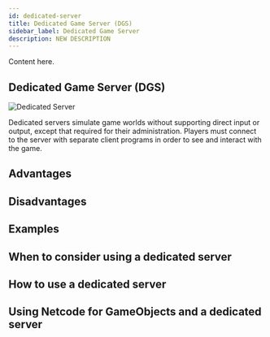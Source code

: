 ```yaml
---
id: dedicated-server
title: Dedicated Game Server (DGS)
sidebar_label: Dedicated Game Server
description: NEW DESCRIPTION
---
```


Content here.

## Dedicated Game Server (DGS)

![Dedicated Server](/img/ded_server.png)

Dedicated servers simulate game worlds without supporting direct input or output, except that required for their administration. Players must connect to the server with separate client programs in order to see and interact with the game.

## Advantages

## Disadvantages

## Examples

## When to consider using a dedicated server

## How to use a dedicated server

## Using Netcode for GameObjects and a dedicated server